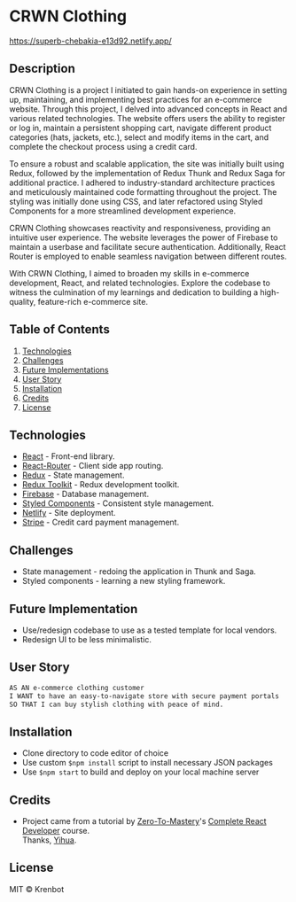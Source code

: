 # CRWN Clothing
https://superb-chebakia-e13d92.netlify.app/

## Description

CRWN Clothing is a project I initiated to gain hands-on experience in setting up, maintaining, and implementing best practices for an e-commerce website. Through this project, I delved into advanced concepts in React and various related technologies. The website offers users the ability to register or log in, maintain a persistent shopping cart, navigate different product categories (hats, jackets, etc.), select and modify items in the cart, and complete the checkout process using a credit card.

To ensure a robust and scalable application, the site was initially built using Redux, followed by the implementation of Redux Thunk and Redux Saga for additional practice. I adhered to industry-standard architecture practices and meticulously maintained code formatting throughout the project. The styling was initially done using CSS, and later refactored using Styled Components for a more streamlined development experience.

CRWN Clothing showcases reactivity and responsiveness, providing an intuitive user experience. The website leverages the power of Firebase to maintain a userbase and facilitate secure authentication. Additionally, React Router is employed to enable seamless navigation between different routes.

With CRWN Clothing, I aimed to broaden my skills in e-commerce development, React, and related technologies. Explore the codebase to witness the culmination of my learnings and dedication to building a high-quality, feature-rich e-commerce site.

## Table of Contents
  1) [Technologies](#technologies-used)
  2) [Challenges](#challenges)
  3) [Future Implementations](#future-implementations)
  4) [User Story](#user-story)
  5) [Installation](#installation)
  6) [Credits](#credits)
  7) [License](#license)

## Technologies
* [React](https://react.dev/) - Front-end library.
* [React-Router](https://reactrouter.com/en/main) - Client side app routing.
* [Redux](https://redux.js.org/) - State management.
* [Redux Toolkit](https://redux-toolkit.js.org/) - Redux development toolkit.
* [Firebase](https://firebase.google.com/) - Database management.
* [Styled Components](https://styled-components.com/) - Consistent style management.
* [Netlify](https://www.netlify.com/) - Site deployment.
* [Stripe](https://stripe.com/) - Credit card payment management.

## Challenges
* State management - redoing the application in Thunk and Saga.
* Styled components - learning a new styling framework.

## Future Implementation
* Use/redesign codebase to use as a tested template for local vendors.
* Redesign UI to be less minimalistic.

## User Story
```md
AS AN e-commerce clothing customer
I WANT to have an easy-to-navigate store with secure payment portals
SO THAT I can buy stylish clothing with peace of mind.
```

## Installation
* Clone directory to code editor of choice
* Use custom `$npm install` script to install necessary JSON packages
* Use `$npm start` to build and deploy on your local machine server

## Credits
* Project came from a tutorial by [Zero-To-Mastery](https://zerotomastery.io/)'s [Complete React Developer](https://zerotomastery.io/courses/learn-react/) course. <br>Thanks, [Yihua](https://github.com/ZhangMYihua).

## License
MIT © Krenbot